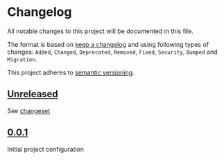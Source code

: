 # Changelog

All notable changes to this project will be documented in this file.

The format is based on [keep a changelog](http://keepachangelog.com/en/1.0.0/) and using following
types of changes: `Added`, `Changed`, `Deprecated`, `Removed`, `Fixed`, `Security`, `Bumped`
and `Migration`.

This project adheres to [semantic versioning](http://semver.org/spec/v2.0.0.html).

## [Unreleased](https://github.com/wmontwe/mhp-mobile-challenge-android/releases/latest)

See [changeset](https://github.com/wmontwe/mhp-mobile-challenge-android/compare/v0.0.1...main)

## [0.0.1](https://github.com/wmontwe/mhp-mobile-challenge-android/releases/tag/v0.0.1)

Initial project configuration
